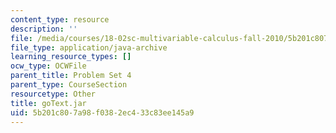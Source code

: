 ```yaml
---
content_type: resource
description: ''
file: /media/courses/18-02sc-multivariable-calculus-fall-2010/5b201c807a98f0382ec433c83ee145a9_goText.jar
file_type: application/java-archive
learning_resource_types: []
ocw_type: OCWFile
parent_title: Problem Set 4
parent_type: CourseSection
resourcetype: Other
title: goText.jar
uid: 5b201c80-7a98-f038-2ec4-33c83ee145a9
---
```

